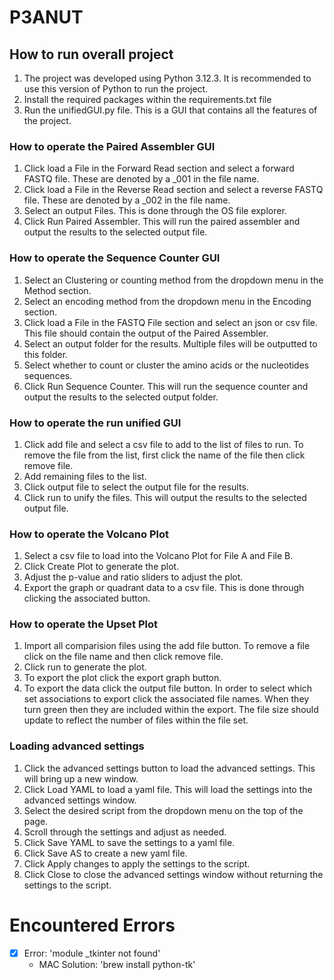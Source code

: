 # P3ANUT

## How to run overall project
1. The project was developed using Python 3.12.3. It is recommended to use this version of Python to run the project.
2. Install the required packages within the requirements.txt file
3. Run the unifiedGUI.py file. This is a GUI that contains all the features of the project.

### How to operate the Paired Assembler GUI
1. Click load a File in the Forward Read section and select a forward FASTQ file. These are denoted by a _001 in the file name.
2. Click load a File in the Reverse Read section and select a reverse FASTQ file. These are denoted by a _002 in the file name.
3. Select an output Files. This is done through the OS file explorer.
4. Click Run Paired Assembler. This will run the paired assembler and output the results to the selected output file.

### How to operate the Sequence Counter GUI
1. Select an Clustering or counting method from the dropdown menu in the Method section.
2. Select an encoding method from the dropdown menu in the Encoding section.
3. Click load a File in the FASTQ File section and select an json or csv file. This file should contain the output of the Paired Assembler.
4. Select an output folder for the results. Multiple files will be outputted to this folder.
5. Select whether to count or cluster the amino acids or the nucleotides sequences.
6. Click Run Sequence Counter. This will run the sequence counter and output the results to the selected output folder.

### How to operate the run unified GUI
1. Click add file and select a csv file to add to the list of files to run. To remove the file from the list, first click the name of the file then click remove file.
2. Add remaining files to the list.
3. Click output file to select the output file for the results.
4. Click run to unify the files. This will output the results to the selected output file.

### How to operate the Volcano Plot
1. Select a csv file to load into the Volcano Plot for File A and File B.
2. Click Create Plot to generate the plot.
3. Adjust the p-value and ratio sliders to adjust the plot.
4. Export the graph or quadrant data to a csv file. This is done through clicking the associated button.

### How to operate the Upset Plot
1. Import all comparision files using the add file button. To remove a file click on the file name and then click remove file.
2. Click run to generate the plot.
3. To export the plot click the export graph button.
4. To export the data click the output file button. In order to select which set associations to export click the associated file names. When they turn green then they are included within the export. The file size should update to reflect the number of files within the file set.

### Loading advanced settings
1. Click the advanced settings button to load the advanced settings. This will bring up a new window.
2. Click Load YAML to load a yaml file. This will load the settings into the advanced settings window.
3. Select the desired script from the dropdown menu on the top of the page.
4. Scroll through the settings and adjust as needed.
5. Click Save YAML to save the settings to a yaml file.
6. Click Save AS to create a new yaml file.
7. Click Apply changes to apply the settings to the script.
8. Click Close to close the advanced settings window without returning the settings to the script.







# Encountered Errors
- [x] Error: 'module _tkinter not found' 
  - MAC Solution: 'brew install python-tk'